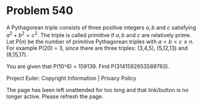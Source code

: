 #   Problem 540

   A Pythagorean triple consists of three positive integers $a, b$ and $c$
   satisfying $a^2+b^2=c^2$.
   The triple is called primitive if $a, b$ and $c$ are relatively prime.
   Let P($n$) be the number of primitive Pythagorean triples with $a < b < c
   \le n$.
   For example P(20) = 3, since there are three triples: (3,4,5), (5,12,13)
   and (8,15,17).

   You are given that P(10^6) = 159139.
   Find P(3141592653589793).

   Project Euler: Copyright Information | Privacy Policy

   The page has been left unattended for too long and that link/button is no
   longer active. Please refresh the page.
